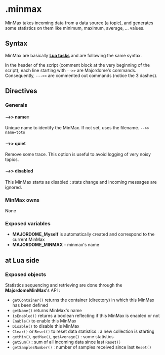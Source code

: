 # .minmax
MinMax takes incoming data from a data source (a topic), and generates some statistics on them like minimum, maximum, average, ... values.

## Syntax

MinMax are basically **[Lua tasks](Task(lua).md)** and are following the same syntax.

In the header of the script (comment block at the very beginning of the script), each line starting with `-->>` are Majordome's commands.<br>
Consequently, `--->>` are commented out commands (notice the 3 dashes).

## Directives

### Generals

#### -->> name=
Unique name to identify the MinMax. If not set, uses the filename.
`-->> name=toto`
#### -->> quiet
Remove some trace. This option is useful to avoid logging of very noisy topics.

#### -->> disabled
This MinMax starts as disabled : stats change and incoming messages are ignored.

### MinMax owns
None

### Exposed variables
- **MAJORDOME_Myself** is automatically created and correspond to the current MinMax
- **MAJORDOME_MINMAX** - minmax's name

## at Lua side
### Exposed objects
Statistics sequencing and retrieving are done through the **MajordomeMinMax**'s API :
- `getContainer()` returns the container (directory) in which this MinMax has been defined
- `getName()` returns MinMax's name
- `isEnabled()` returns a boolean reflecting if this MinMax is enabled or not
- `Enable()` to enable this MinMax
- `Disable()` to disable this MinMax 
- `Clear()` or `Reset()` to reset data statistics : a new collection is starting
- `getMin()`, `getMax()`, `getAverage()` : some statistics
- `getSum()` : sum of all incoming data since last `Reset()`
- `getSamplesNumber()` : number of samples received since last `Reset()`
